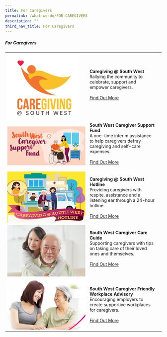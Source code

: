 ```yaml
---
title: For Caregivers
permalink: /what-we-do/FOR-CAREGIVERS
description: ""
third_nav_title: For Caregivers
---
```

##### For Caregivers



| ||  |
| -------- | -------- | -------- |
| ![](/images/What%20We%20Do/For%20Caregivers/caregiving1.png)   |   **Caregiving @ South West**<br> Rallying the community to celebrate, support and empower caregivers. <br><br> [Find Out More](/what-we-do/For-caregivers/caregiving)<br><br>|      |
| ![](/images/What%20We%20Do/For%20Caregivers/south-west-caregiver-support-fund_thumbnail.png)     |   **South West Caregiver Support Fund**<br> A one-time interim assistance to help caregivers defray caregiving and self-care expenses. <br><br> [Find Out More](/what-we-do/For-caregivers/csf)<br><br>|
|![](/images/What%20We%20Do/For%20Caregivers/thumbnail---caregiver-hotline.jpg)|  **Caregiving @ South West Hotline**<br>Providing caregivers with respite, assistance and a listening ear through a 24-hour hotline.<br><br> [Find Out More](/what-we-do/For-caregivers/hotline)<br>|
|![](/images/What%20We%20Do/For%20Caregivers/CC%20-%20P5.jpg)| **South West Caregiver Care Guide**<br>Supporting caregivers with tips on taking care of their loved ones and themselves.<br><br> [Find Out More](/what-we-do/For-caregivers/caregivercareguide)<br><br>|   
|![](/images/What%20We%20Do/For%20Caregivers/CC-P1.jpg)|**South West Caregiver Friendly Workplace Advisory**<br>Encouraging employers to create supportive workplaces for caregivers.<br><br>[Find Out More](/what-we-do/for-caregivers/caregivingadvisory)|<br><br>|